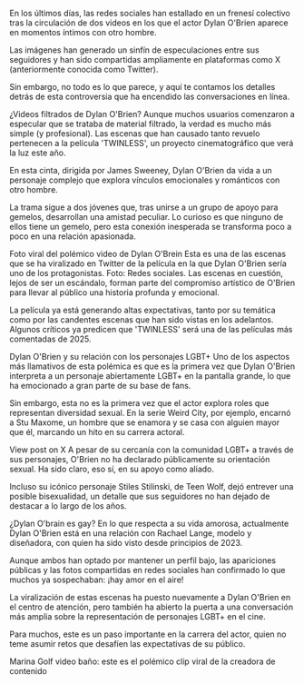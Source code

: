 En los últimos días, las redes sociales han estallado en un frenesí colectivo tras la circulación de dos videos en los que el actor Dylan O'Brien aparece en momentos íntimos con otro hombre.

Las imágenes han generado un sinfín de especulaciones entre sus seguidores y han sido compartidas ampliamente en plataformas como X (anteriormente conocida como Twitter).

Sin embargo, no todo es lo que parece, y aquí te contamos los detalles detrás de esta controversia que ha encendido las conversaciones en línea.


¿Videos filtrados de Dylan O'Brien?
Aunque muchos usuarios comenzaron a especular que se trataba de material filtrado, la verdad es mucho más simple (y profesional). Las escenas que han causado tanto revuelo pertenecen a la película 'TWINLESS', un proyecto cinematográfico que verá la luz este año.

En esta cinta, dirigida por James Sweeney, Dylan O'Brien da vida a un personaje complejo que explora vínculos emocionales y románticos con otro hombre.

La trama sigue a dos jóvenes que, tras unirse a un grupo de apoyo para gemelos, desarrollan una amistad peculiar. Lo curioso es que ninguno de ellos tiene un gemelo, pero esta conexión inesperada se transforma poco a poco en una relación apasionada.

Foto viral del polémico video de Dylan O'Brein 
Esta es una de las escenas que se ha viralizado en Twitter de la película en la que Dylan O'Brien sería uno de los protagonistas. Foto: Redes sociales.
Las escenas en cuestión, lejos de ser un escándalo, forman parte del compromiso artístico de O'Brien para llevar al público una historia profunda y emocional.

La película ya está generando altas expectativas, tanto por su temática como por las candentes escenas que han sido vistas en los adelantos. Algunos críticos ya predicen que 'TWINLESS' será una de las películas más comentadas de 2025.

Dylan O'Brien y su relación con los personajes LGBT+
Uno de los aspectos más llamativos de esta polémica es que es la primera vez que Dylan O'Brien interpreta a un personaje abiertamente LGBT+ en la pantalla grande, lo que ha emocionado a gran parte de su base de fans.

Sin embargo, esta no es la primera vez que el actor explora roles que representan diversidad sexual. En la serie Weird City, por ejemplo, encarnó a Stu Maxome, un hombre que se enamora y se casa con alguien mayor que él, marcando un hito en su carrera actoral.

View post on X
A pesar de su cercanía con la comunidad LGBT+ a través de sus personajes, O'Brien no ha declarado públicamente su orientación sexual. Ha sido claro, eso sí, en su apoyo como aliado.

Incluso su icónico personaje Stiles Stilinski, de Teen Wolf, dejó entrever una posible bisexualidad, un detalle que sus seguidores no han dejado de destacar a lo largo de los años.

¿Dylan O'brain es gay?
En lo que respecta a su vida amorosa, actualmente Dylan O'Brien está en una relación con Rachael Lange, modelo y diseñadora, con quien ha sido visto desde principios de 2023.

Aunque ambos han optado por mantener un perfil bajo, las apariciones públicas y las fotos compartidas en redes sociales han confirmado lo que muchos ya sospechaban: ¡hay amor en el aire!

La viralización de estas escenas ha puesto nuevamente a Dylan O'Brien en el centro de atención, pero también ha abierto la puerta a una conversación más amplia sobre la representación de personajes LGBT+ en el cine.

Para muchos, este es un paso importante en la carrera del actor, quien no teme asumir retos que desafíen las expectativas de su público.

Marina Golf video baño: este es el polémico clip viral de la creadora de contenido
